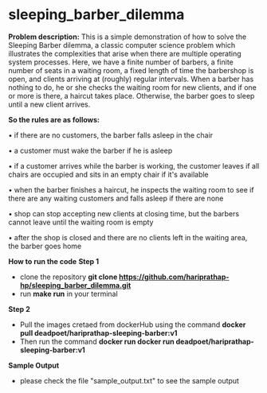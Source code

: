 # sleeping_barber_dilemma
**Problem description:**
This is a simple demonstration of how to solve the Sleeping Barber dilemma, a classic computer science problem which illustrates the complexities that arise when there are multiple operating system processes. Here, we have a finite number of barbers, a finite number of seats in a waiting room, a fixed length of time the barbershop is open, and clients arriving at (roughly) regular intervals. When a barber has nothing to do, he or she checks the waiting room for new clients, and if one or more is there, a haircut takes place. Otherwise, the barber
goes to sleep until a new client arrives. 

**So the rules are as follows:**


  • if there are no customers, the barber falls asleep in the chair
  
  • a customer must wake the barber if he is asleep
  
  • if a customer arrives while the barber is working, the customer leaves if all chairs are occupied and sits in an empty chair if it's available
  
  • when the barber finishes a haircut, he inspects the waiting room to see if there are any waiting customers and falls asleep if there are none
  
  • shop can stop accepting new clients at closing time, but the barbers cannot leave until the waiting room is empty
  
  • after the shop is closed and there are no clients left in the waiting area, the barber goes home

**How to run the code**
**Step 1**
  * clone the repository **git clone https://github.com/hariprathap-hp/sleeping_barber_dilemma.git**
  * run **make run** in your terminal

**Step 2**
  * Pull the images cretaed from dockerHub using the command **docker pull deadpoet/hariprathap-sleeping-barber:v1**
  * Then run the command **docker run docker run deadpoet/hariprathap-sleeping-barber:v1**

**Sample Output**
  * please check the file "sample_output.txt" to see the sample output

